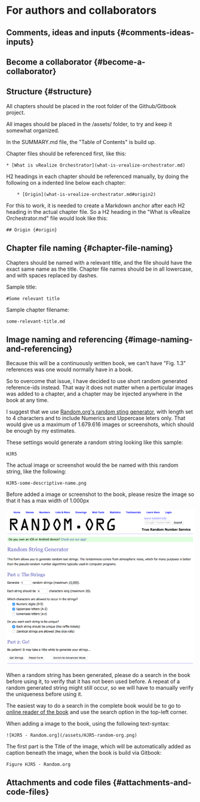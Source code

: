 # For authors and collaborators

## Comments, ideas and inputs {#comments-ideas-inputs}

## Become a collaborator {#become-a-collaborator}

## Structure {#structure}

All chapters should be placed in the root folder of the Github\/Gitbook project.

All images should be placed in the \/assets\/ folder, to try and keep it somewhat organized.

In the SUMMARY.md file, the "Table of Contents" is build up.

Chapter files should be referenced first, like this:

```
* [What is vRealize Orchestrator](what-is-vrealize-orchestrator.md)
```

H2 headings in each chapter should be referenced manually, by doing the following on a indented line below each chapter:

```
    * [Origin](what-is-vrealize-orchestrator.md#origin2)
```

For this to work, it is needed to create a Markdown anchor after each H2 heading in the actual chapter file. So a H2 heading in the "What is vRealize Orchestrator.md" file would look like this:

```
## Origin {#origin}
```

## Chapter file naming {#chapter-file-naming}

Chapters should be named with a relevant title, and the file should have the exact same name as the title. Chapter file names should be in all lowercase, and with spaces replaced by dashes.

Sample title:

```
#Some relevant title
```

Sample chapter filename:

```
some-relevant-title.md
```

## Image naming and referencing {#image-naming-and-referencing}

Because this will be a continuously written book, we can't have "Fig. 1.3" references was one would normally have in a book.

So to overcome that issue, I have decided to use short random generated reference-ids instead. That way it does not matter when a perticular images was added to a chapter, and a chapter may be injected anywhere in the book at any time.

I suggest that we use [Random.org's random sting generator](https://www.random.org/strings/), with length set to 4 characters and to include Numerics and Uppercase leters only. That would give us a maximum of 1.679.616 images or screenshots, which should be enough by my estimates.

These settings would generate a random string looking like this sample:

```
HJR5
```

The actual image or screenshot would the be named with this random string, like the following:

```
HJR5-some-descriptive-name.png
```

Before added a image or screenshot to the book, please resize the image so that it has a max width of 1.000px

![HJR5 - Random.org](/assets/HJR5-random-org.png)

When a random string has been generated, please do a search in the book before using it, to verify that it has not been used before. A repeat of a random generated string might still occur, so we will have to manually verify the uniqueness before using it.

The easiest way to do a search in the complete book would be to go to [online reader of the book](https://www.gitbook.com/read/book/hazenet/vrealize-orchestrator) and use the search option in the top-left corner.

When adding a image to the book, using the following text-syntax:

```
![HJR5 - Random.org](/assets/HJR5-random-org.png)
```

The first part is the Title of the image, which will be automatically added as caption beneath the image, when the book is build via Gitbook:

```
Figure HJR5 - Random.org
```

## Attachments and code files {#attachments-and-code-files}

